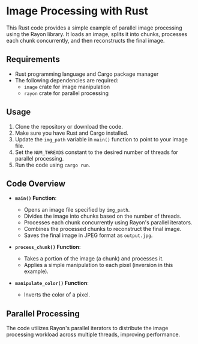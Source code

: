 # Image Processing with Rust

This Rust code provides a simple example of parallel image processing using the Rayon library. It loads an image, splits it into chunks, processes each chunk concurrently, and then reconstructs the final image.

## Requirements
- Rust programming language and Cargo package manager
- The following dependencies are required:
  - `image` crate for image manipulation
  - `rayon` crate for parallel processing

## Usage
1. Clone the repository or download the code.
2. Make sure you have Rust and Cargo installed.
3. Update the `img_path` variable in `main()` function to point to your image file.
4. Set the `NUM_THREADS` constant to the desired number of threads for parallel processing.
5. Run the code using `cargo run`.

## Code Overview
- **`main()` Function**:
  - Opens an image file specified by `img_path`.
  - Divides the image into chunks based on the number of threads.
  - Processes each chunk concurrently using Rayon's parallel iterators.
  - Combines the processed chunks to reconstruct the final image.
  - Saves the final image in JPEG format as `output.jpg`.

- **`process_chunk()` Function**:
  - Takes a portion of the image (a chunk) and processes it.
  - Applies a simple manipulation to each pixel (inversion in this example).

- **`manipulate_color()` Function**:
  - Inverts the color of a pixel.

## Parallel Processing
The code utilizes Rayon's parallel iterators to distribute the image processing workload across multiple threads, improving performance.

